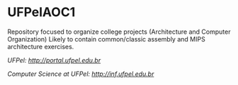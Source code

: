 **UFPelAOC1**
=========

Repository focused to organize college projects (Architecture and Computer Organization) Likely to contain common/classic assembly and MIPS architecture exercises.


_UFPel: http://portal.ufpel.edu.br_

_Computer Science at UFPel: http://inf.ufpel.edu.br_
